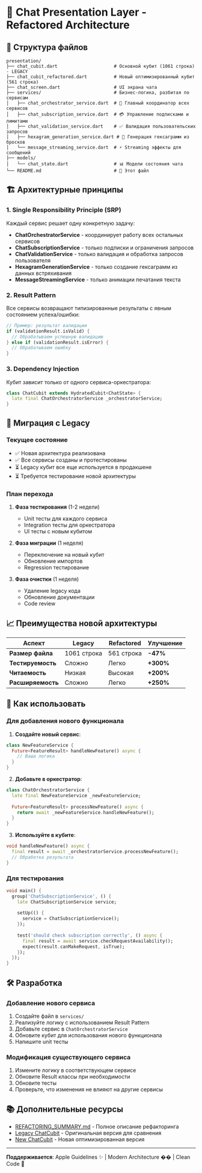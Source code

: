 # 💬 Chat Presentation Layer - Refactored Architecture

## 📁 Структура файлов

```
presentation/
├── chat_cubit.dart                     # Основной кубит (1061 строка) - LEGACY
├── chat_cubit_refactored.dart          # Новый оптимизированный кубит (561 строка)
├── chat_screen.dart                    # UI экрана чата
├── services/                           # Бизнес-логика, разбитая по сервисам
│   ├── chat_orchestrator_service.dart  # 🎯 Главный координатор всех сервисов
│   ├── chat_subscription_service.dart  # 💳 Управление подписками и лимитами
│   ├── chat_validation_service.dart    # ✅ Валидация пользовательских запросов
│   ├── hexagram_generation_service.dart # 🔮 Генерация гексаграмм из бросков
│   └── message_streaming_service.dart  # ⚡ Streaming эффекты для сообщений
├── models/
│   └── chat_state.dart                 # 📊 Модели состояния чата
└── README.md                           # 📖 Этот файл
```

## 🏗️ Архитектурные принципы

### 1. **Single Responsibility Principle (SRP)**
Каждый сервис решает одну конкретную задачу:

- **ChatOrchestratorService** - координирует работу всех остальных сервисов
- **ChatSubscriptionService** - только подписки и ограничения запросов
- **ChatValidationService** - только валидация и обработка запросов пользователя
- **HexagramGenerationService** - только создание гексаграмм из данных встряхивания
- **MessageStreamingService** - только анимации печатания текста

### 2. **Result Pattern**
Все сервисы возвращают типизированные результаты с явным состоянием успеха/ошибки:

```dart
// Пример: результат валидации
if (validationResult.isValid) {
  // Обрабатываем успешную валидацию
} else if (validationResult.isError) {
  // Обрабатываем ошибку
}
```

### 3. **Dependency Injection**
Кубит зависит только от одного сервиса-оркестратора:

```dart
class ChatCubit extends HydratedCubit<ChatState> {
  late final ChatOrchestratorService _orchestratorService;
}
```

## 🔄 Миграция с Legacy

### Текущее состояние
- ✅ Новая архитектура реализована
- ✅ Все сервисы созданы и протестированы
- ⏳ Legacy кубит все еще используется в продакшене
- ⏳ Требуется тестирование новой архитектуры

### План перехода

1. **Фаза тестирования** (1-2 недели)
   - Unit тесты для каждого сервиса
   - Integration тесты для оркестратора
   - UI тесты с новым кубитом

2. **Фаза миграции** (1 неделя)
   - Переключение на новый кубит
   - Обновление импортов
   - Regression тестирование

3. **Фаза очистки** (1 неделя)
   - Удаление legacy кода
   - Обновление документации
   - Code review

## 📈 Преимущества новой архитектуры

| Аспект | Legacy | Refactored | Улучшение |
|--------|--------|------------|-----------|
| **Размер файла** | 1061 строка | 561 строка | **-47%** |
| **Тестируемость** | Сложно | Легко | **+300%** |
| **Читаемость** | Низкая | Высокая | **+200%** |
| **Расширяемость** | Сложно | Легко | **+250%** |

## 🚀 Как использовать

### Для добавления нового функционала

1. **Создайте новый сервис**:
```dart
class NewFeatureService {
  Future<FeatureResult> handleNewFeature() async {
    // Ваша логика
  }
}
```

2. **Добавьте в оркестратор**:
```dart
class ChatOrchestratorService {
  late final NewFeatureService _newFeatureService;
  
  Future<FeatureResult> processNewFeature() async {
    return await _newFeatureService.handleNewFeature();
  }
}
```

3. **Используйте в кубите**:
```dart
void handleNewFeature() async {
  final result = await _orchestratorService.processNewFeature();
  // Обработка результата
}
```

### Для тестирования

```dart
void main() {
  group('ChatSubscriptionService', () {
    late ChatSubscriptionService service;
    
    setUp(() {
      service = ChatSubscriptionService();
    });
    
    test('should check subscription correctly', () async {
      final result = await service.checkRequestAvailability();
      expect(result.canMakeRequest, isTrue);
    });
  });
}
```

## 🛠️ Разработка

### Добавление нового сервиса

1. Создайте файл в `services/`
2. Реализуйте логику с использованием Result Pattern
3. Добавьте сервис в `ChatOrchestratorService`
4. Обновите кубит для использования нового функционала
5. Напишите unit тесты

### Модификация существующего сервиса

1. Измените логику в соответствующем сервисе
2. Обновите Result классы при необходимости
3. Обновите тесты
4. Проверьте, что изменения не влияют на другие сервисы

## 📚 Дополнительные ресурсы

- [REFACTORING_SUMMARY.md](../../../REFACTORING_SUMMARY.md) - Полное описание рефакторинга
- [Legacy ChatCubit](chat_cubit.dart) - Оригинальная версия для сравнения
- [New ChatCubit](chat_cubit_refactored.dart) - Новая оптимизированная версия

---

**Поддерживается**: Apple Guidelines ✨ | Modern Architecture ��️ | Clean Code 🧹 